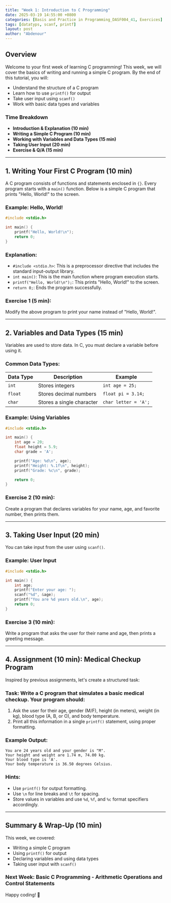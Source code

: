 ```yaml
---
title: "Week 1: Introduction to C Programming"
date: 2025-03-19 14:55:00 +0800
categories: [Basis and Practice in Programming_DASF004_41, Exercices]
tags: [datatyps, scanf, printf]
layout: post
author: "Abdenour"
---
```


## Overview
Welcome to your first week of learning C programming! This week, we will cover the basics of writing and running a simple C program. By the end of this tutorial, you will:
- Understand the structure of a C program
- Learn how to use `printf()` for output
- Take user input using `scanf()`
- Work with basic data types and variables

### **Time Breakdown**
- **Introduction & Explanation (10 min)**
- **Writing a Simple C Program (10 min)**
- **Working with Variables and Data Types (15 min)**
- **Taking User Input (20 min)**
- **Exercise & Q/A (15 min)**

---

## **1. Writing Your First C Program (10 min)**
A C program consists of functions and statements enclosed in `{}`. Every program starts with a `main()` function. Below is a simple C program that prints "Hello, World!" to the screen.

### **Example:** Hello, World!
```c
#include <stdio.h>

int main() {
    printf("Hello, World!\n");
    return 0;
}
```

### **Explanation:**
- `#include <stdio.h>`: This is a preprocessor directive that includes the standard input-output library.
- `int main()`: This is the main function where program execution starts.
- `printf("Hello, World!\n");`: This prints "Hello, World!" to the screen.
- `return 0;`: Ends the program successfully.

### **Exercise 1 (5 min):**
Modify the above program to print your name instead of "Hello, World!".

---

## **2. Variables and Data Types (15 min)**
Variables are used to store data. In C, you must declare a variable before using it.

### **Common Data Types:**

| Data Type | Description | Example |
|-----------|-------------|---------|
| `int` | Stores integers | `int age = 25;` |
| `float` | Stores decimal numbers | `float pi = 3.14;` |
| `char` | Stores a single character | `char letter = 'A';` |

### **Example:** Using Variables
```c
#include <stdio.h>

int main() {
    int age = 20;
    float height = 5.9;
    char grade = 'A';

    printf("Age: %d\n", age);
    printf("Height: %.1f\n", height);
    printf("Grade: %c\n", grade);

    return 0;
}
```

### **Exercise 2 (10 min):**
Create a program that declares variables for your name, age, and favorite number, then prints them.

---

## **3. Taking User Input (20 min)**
You can take input from the user using `scanf()`.

### **Example:** User Input
```c
#include <stdio.h>

int main() {
    int age;
    printf("Enter your age: ");
    scanf("%d", &age);
    printf("You are %d years old.\n", age);
    return 0;
}
```

### **Exercise 3 (10 min):**
Write a program that asks the user for their name and age, then prints a greeting message.

---

## **4. Assignment (10 min): Medical Checkup Program**
Inspired by previous assignments, let's create a structured task:

### **Task:** Write a C program that simulates a basic medical checkup. Your program should:
1. Ask the user for their age, gender (M/F), height (in meters), weight (in kg), blood type (A, B, or O), and body temperature.
2. Print all this information in a single `printf()` statement, using proper formatting.

### **Example Output:**
```
You are 24 years old and your gender is "M".
Your height and weight are 1.74 m, 74.00 kg.
Your blood type is 'A'.
Your body temperature is 36.50 degrees Celsius.
```

### **Hints:**
- Use `printf()` for output formatting.
- Use `\n` for line breaks and `\t` for spacing.
- Store values in variables and use `%d`, `%f`, and `%c` format specifiers accordingly.

---

## **Summary & Wrap-Up (10 min)**
This week, we covered:
- Writing a simple C program
- Using `printf()` for output
- Declaring variables and using data types
- Taking user input with `scanf()`

### **Next Week:** Basic C Programming - Arithmetic Operations and Control Statements

Happy coding! 🚀
